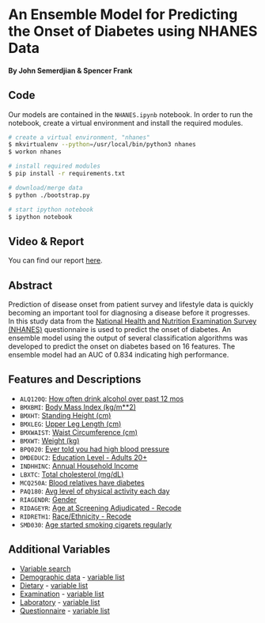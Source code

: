 # An Ensemble Model for Predicting the Onset of Diabetes using NHANES Data

#### By John Semerdjian & Spencer Frank

## Code

Our models are contained in the `NHANES.ipynb` notebook. In order to run the notebook, create a virtual environment and install the required modules.

```bash
# create a virtual environment, "nhanes"
$ mkvirtualenv --python=/usr/local/bin/python3 nhanes
$ workon nhanes

# install required modules
$ pip install -r requirements.txt

# download/merge data
$ python ./bootstrap.py

# start ipython notebook
$ ipython notebook
```

## Video & Report

You can find our report [here](./report/report.pdf).

## Abstract

Prediction of disease onset from patient survey and lifestyle data is quickly becoming an important tool for diagnosing a disease before it progresses. In this study data from the [National Health and Nutrition Examination Survey (NHANES)](http://www.cdc.gov/nchs/nhanes.htm) questionnaire is used to predict the onset of diabetes. An ensemble model using the output of several classification algorithms was developed to predict the onset on diabetes based on 16 features. The ensemble model had an AUC of 0.834 indicating high performance.

## Features and Descriptions

* `ALQ120Q`: [How often drink alcohol over past 12 mos](http://wwwn.cdc.gov/Nchs/Nhanes/1999-2000/ALQ.htm#ALQ120Q)
* `BMXBMI`: [Body Mass Index (kg/m**2)](http://wwwn.cdc.gov/Nchs/Nhanes/1999-2000/BMX.htm#BMXBMI)
* `BMXHT`: [Standing Height (cm)](http://wwwn.cdc.gov/Nchs/Nhanes/1999-2000/BMX.htm#BMXHT)
* `BMXLEG`: [Upper Leg Length (cm)](http://wwwn.cdc.gov/Nchs/Nhanes/1999-2000/BMX.htm#BMXLEG)
* `BMXWAIST`: [Waist Circumference (cm)](http://wwwn.cdc.gov/Nchs/Nhanes/1999-2000/BMX.htm#BMXWAIST)
* `BMXWT`: [Weight (kg)](http://wwwn.cdc.gov/Nchs/Nhanes/1999-2000/BMX.htm#BMXWT)
* `BPQ020`: [Ever told you had high blood pressure](http://wwwn.cdc.gov/Nchs/Nhanes/1999-2000/BPQ.htm#BPQ020)
* `DMDEDUC2`: [Education Level - Adults 20+](http://wwwn.cdc.gov/Nchs/Nhanes/1999-2000/DEMO.htm#DMDEDUC2)
* `INDHHINC`: [Annual Household Income](http://wwwn.cdc.gov/Nchs/Nhanes/1999-2000/DEMO.htm#INDHHINC)
* `LBXTC`: [Total cholesterol (mg/dL)](http://wwwn.cdc.gov/Nchs/Nhanes/1999-2000/LAB13.htm#LBXTC)
* `MCQ250A`: [Blood relatives have diabetes](http://wwwn.cdc.gov/Nchs/Nhanes/1999-2000/MCQ.htm#MCQ250A)
* `PAQ180`: [Avg level of physical activity each day](http://wwwn.cdc.gov/Nchs/Nhanes/1999-2000/PAQ.htm#PAQ180)
* `RIAGENDR`: [Gender](http://wwwn.cdc.gov/Nchs/Nhanes/1999-2000/DEMO.htm#RIAGENDR)
* `RIDAGEYR`: [Age at Screening Adjudicated - Recode](http://wwwn.cdc.gov/Nchs/Nhanes/1999-2000/DEMO.htm#RIDAGEYR)
* `RIDRETH1`: [Race/Ethnicity - Recode](http://wwwn.cdc.gov/Nchs/Nhanes/1999-2000/DEMO.htm#RIDRETH1)
* `SMD030`: [Age started smoking cigarets regularly](http://wwwn.cdc.gov/Nchs/Nhanes/1999-2000/SMQ.htm#SMD030)

## Additional Variables

* [Variable search](http://wwwn.cdc.gov/Nchs/Nhanes/Search/default.aspx)
* [Demographic data](http://wwwn.cdc.gov/Nchs/Nhanes/Search/DataPage.aspx?Component=Demographics) - [variable list](http://wwwn.cdc.gov/nchs/nhanes/search/variablelist.aspx?Component=Demographics)
* [Dietary](http://wwwn.cdc.gov/Nchs/Nhanes/Search/DataPage.aspx?Component=Dietary) - [variable list](http://wwwn.cdc.gov/nchs/nhanes/search/variablelist.aspx?Component=Dietary)
* [Examination](http://wwwn.cdc.gov/Nchs/Nhanes/Search/DataPage.aspx?Component=Examination) - [variable list](http://wwwn.cdc.gov/nchs/nhanes/search/variablelist.aspx?Component=Examination)
* [Laboratory](http://wwwn.cdc.gov/Nchs/Nhanes/Search/DataPage.aspx?Component=Laboratory) - [variable list](http://wwwn.cdc.gov/nchs/nhanes/search/variablelist.aspx?Component=Laboratory)
* [Questionnaire](http://wwwn.cdc.gov/Nchs/Nhanes/Search/DataPage.aspx?Component=Questionnaire) - [variable list](http://wwwn.cdc.gov/nchs/nhanes/search/variablelist.aspx?Component=Questionnaire)
